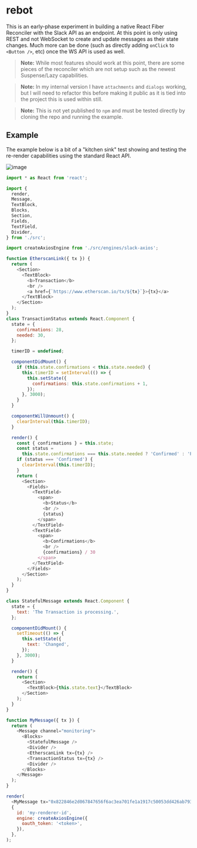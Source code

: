 # rebot

This is an early-phase experiment in building a native React Fiber Reconciler with the Slack API as an endpoint. At this point is only using REST and not WebSocket to create and update messages as their state changes. Much more can be done (such as directly adding `onClick` to `<Button />`, etc) once the WS API is used as well.

> **Note:** While most features should work at this point, there are some pieces of the reconciler which are not setup such as the newest Suspense/Lazy capabilities.

> **Note:** In my internal version I have `attachments` and `dialogs` working, but I will need to refactor this before making it public as it is tied into the project this is used within still.

> **Note:** This is not yet published to `npm` and must be tested directly by cloning the repo and running the example.

## Example

The example below is a bit of a "kitchen sink" test showing and testing the re-render capabilities using the standard React API.

![image](https://user-images.githubusercontent.com/15365418/54894830-d995e700-4e79-11e9-9508-82890d6eac21.png)

```javascript
import * as React from 'react';

import {
  render,
  Message,
  TextBlock,
  Blocks,
  Section,
  Fields,
  TextField,
  Divider,
} from './src';

import createAxiosEngine from './src/engines/slack-axios';

function EtherscanLink({ tx }) {
  return (
    <Section>
      <TextBlock>
        <b>Transaction</b>
        <br />
        <a href={`https://www.etherscan.io/tx/${tx}`}>{tx}</a>
      </TextBlock>
    </Section>
  );
}
class TransactionStatus extends React.Component {
  state = {
    confirmations: 28,
    needed: 30,
  };

  timerID = undefined;

  componentDidMount() {
    if (this.state.confirmations < this.state.needed) {
      this.timerID = setInterval(() => {
        this.setState({
          confirmations: this.state.confirmations + 1,
        });
      }, 3000);
    }
  }

  componentWillUnmount() {
    clearInterval(this.timerID);
  }

  render() {
    const { confirmations } = this.state;
    const status =
      this.state.confirmations === this.state.needed ? 'Confirmed' : 'Pending';
    if (status === 'Confirmed') {
      clearInterval(this.timerID);
    }
    return (
      <Section>
        <Fields>
          <TextField>
            <span>
              <b>Status</b>
              <br />
              {status}
            </span>
          </TextField>
          <TextField>
            <span>
              <b>Confirmations</b>
              <br />
              {confirmations} / 30
            </span>
          </TextField>
        </Fields>
      </Section>
    );
  }
}

class StatefulMessage extends React.Component {
  state = {
    text: 'The Transaction is processing.',
  };

  componentDidMount() {
    setTimeout(() => {
      this.setState({
        text: 'Changed',
      });
    }, 3000);
  }

  render() {
    return (
      <Section>
        <TextBlock>{this.state.text}</TextBlock>
      </Section>
    );
  }
}

function MyMessage({ tx }) {
  return (
    <Message channel="monitoring">
      <Blocks>
        <StatefulMessage />
        <Divider />
        <EtherscanLink tx={tx} />
        <TransactionStatus tx={tx} />
        <Divider />
      </Blocks>
    </Message>
  );
}

render(
  <MyMessage tx="0x822846e2d067847656f6ac3ea701fe1a1917c50053dd426ab793c1decaa910b5" />,
  {
    id: 'my-renderer-id',
    engine: createAxiosEngine({
      oauth_token: '<token>',
    }),
  },
);
```
